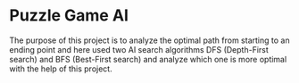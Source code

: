 # Puzzle Game AI
The purpose of this project is to analyze the optimal path from starting to an ending point and here used two AI search algorithms DFS (Depth-First search) and BFS (Best-First search) and analyze which one is more optimal with the help of this project.
